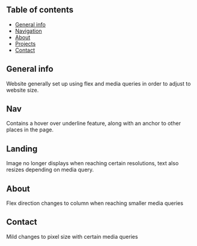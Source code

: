 ## Table of contents

- [General info](#general-info)
- [Navigation](#navigation)
- [About](#about)
- [Projects](#projects)
- [Contact](#contact)

## General info

Website generally set up using flex and media queries in order to adjust to website size.

## Nav

Contains a hover over underline feature, along with an anchor to other places in the page.

## Landing

Image no longer displays when reaching certain resolutions, text also resizes depending on media query.

## About

Flex direction changes to column when reaching smaller media queries

## Contact

Mild changes to pixel size with certain media queries
